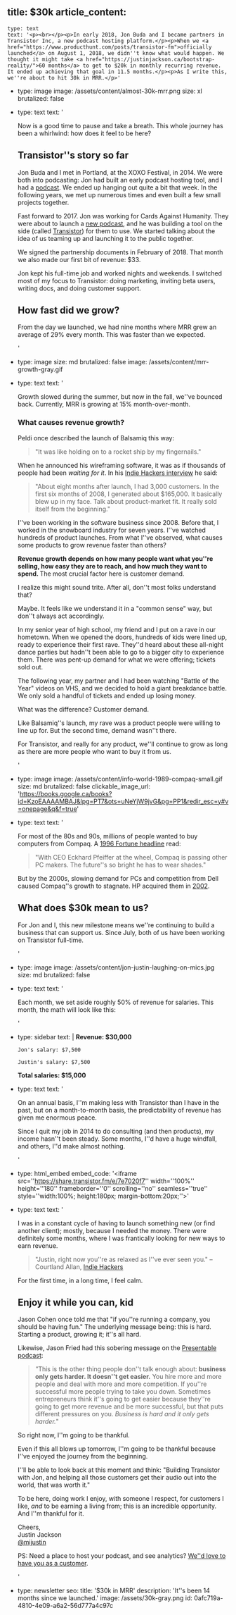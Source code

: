 title: $30k
article_content:
  -
    type: text
    text: '<p><br></p><p>In early 2018, Jon Buda and I became partners in Transistor Inc, a new podcast hosting platform.</p><p>When we <a href="https://www.producthunt.com/posts/transistor-fm">officially launched</a> on August 1, 2018, we didn''t know what would happen. We thought it might take <a href="https://justinjackson.ca/bootstrap-reality/">60 months</a> to get to $20k in monthly recurring revenue. It ended up achieving that goal in 11.5 months.</p><p>As I write this, we''re about to hit 30k in MRR.</p>'
  -
    type: image
    image: /assets/content/almost-30k-mrr.png
    size: xl
    brutalized: false
  -
    type: text
    text: '<p>Now is a good time to pause and take a breath. This whole journey has been a whirlwind: how does it feel to be here?<br></p><h2>Transistor''s story so far</h2><p>Jon Buda and I met in Portland, at the XOXO Festival, in 2014. We were both into podcasting: Jon had built an early podcast hosting tool, and I had a <a href="https://www.productpeople.tv/">podcast</a>. We ended up hanging out quite a bit that week. In the following years, we met up numerous times and even built a few small projects together.</p><p>Fast forward to 2017. Jon was working for Cards Against Humanity. They were about to launch a <a href="https://www.thegoodnewspodcast.fm/">new podcast</a>, and he was building a tool on the side (called <a href="https://transistor.fm/?via=justin">Transistor</a>) for them to use. We started talking about the idea of us teaming up and launching it to the public together.</p><p>We signed the partnership documents in February of 2018. That month we also made our first bit of revenue: $33.</p><p>Jon kept his full-time job and worked nights and weekends. I switched most of my focus to Transistor: doing marketing, inviting beta users, writing docs, and doing customer support.</p><h2>How fast did we grow?</h2><p>From the day we launched, we had nine months where MRR grew an average of 29% every month. This was faster than we expected.&nbsp;</p>'
  -
    type: image
    size: md
    brutalized: false
    image: /assets/content/mrr-growth-gray.gif
  -
    type: text
    text: '<p>Growth slowed during the summer, but now in the fall, we''ve bounced back. Currently, MRR is growing at 15% month-over-month.<br></p><h3>What causes revenue growth?</h3><p>Peldi once described the launch of Balsamiq this way:</p><blockquote><p>"It was like holding on to a rocket ship by my fingernails."</p></blockquote><p>When he announced his wireframing software, it was as if thousands of people had been <i>waiting for it</i>. In his <a href="https://www.indiehackers.com/podcast/085-peldi-guilizzoni-of-balsamiq">Indie Hackers interview</a> he said:</p><blockquote><p>"About eight months after launch, I had 3,000 customers. In the first six months of 2008, I generated about $165,000. It basically blew up in my face. Talk about product-market fit. It really sold itself from the beginning."</p></blockquote><p>I''ve been working in the software business since 2008. Before that, I worked in the snowboard industry for seven years. I''ve watched hundreds of product launches. From what I''ve observed, what causes some products to grow revenue faster than others?</p><p><b>Revenue growth depends on how many people want what you''re selling, how easy they are to reach, and how much they want to spend. </b>The most crucial factor here is customer demand.</p><p>I realize this might sound trite. After all, don''t most folks understand that?</p><p>Maybe. It feels like we understand it in a "common sense" way, but don''t always act accordingly.</p><p>In my senior year of high school, my friend and I put on a rave in our hometown. When we opened the doors, hundreds of kids were lined up, ready to experience their first rave. They''d heard about these all-night dance parties but hadn''t been able to go to a bigger city to experience them. There was pent-up demand for what we were offering; tickets sold out.</p><p>The following year, my partner and I had been watching "Battle of the Year" videos on VHS, and we decided to hold a giant breakdance battle. We only sold a handful of tickets and ended up losing money.</p><p>What was the difference? Customer demand.</p><p>Like Balsamiq''s launch, my rave was a product people were willing to line up for. But the second time, demand wasn''t there.</p><p>For Transistor, and really for any product, we''ll continue to grow as long as there are more people who want to buy it from us.</p>'
  -
    type: image
    image: /assets/content/info-world-1989-compaq-small.gif
    size: md
    brutalized: false
    clickable_image_url: 'https://books.google.ca/books?id=KzoEAAAAMBAJ&lpg=PT7&ots=uNeYjW9jvG&pg=PP1&redir_esc=y#v=onepage&q&f=true'
  -
    type: text
    text: '<p>For most of the 80s and 90s, millions of people wanted to buy computers from Compaq. A <a href="https://archive.fortune.com/magazines/fortune/fortune_archive/1996/04/01/210990/index.htm">1996 Fortune headline</a> read:</p><blockquote><p>"With CEO Eckhard Pfeiffer at the wheel, Compaq is passing other PC makers. The future''s so bright he has to wear shades."</p></blockquote><p>But by the 2000s, slowing demand for PCs and competition from Dell caused Compaq''s growth to stagnate. HP acquired them in&nbsp;<a href="https://www.nytimes.com/2001/09/04/business/hewlett-packard-in-deal-to-buy-compaq-for-25-billion-in-stock.html">2002</a>.</p><h2>What does $30k mean to us?</h2><p>For Jon and I, this new milestone means we''re continuing to build a business that can support us. Since July, both of us have been working on Transistor full-time.</p>'
  -
    type: image
    image: /assets/content/jon-justin-laughing-on-mics.jpg
    size: md
    brutalized: false
  -
    type: text
    text: '<p>Each month, we set aside roughly 50% of revenue for salaries. This month, the math will look like this:</p>'
  -
    type: sidebar
    text: |
      **Revenue: $30,000**
      
        Jon's salary: $7,500
        
        Justin's salary: $7,500
        
      **Total salaries: $15,000**
  -
    type: text
    text: '<p>On an annual basis, I''m making less with Transistor than I have in the past, but on a month-to-month basis, the predictability of revenue has given me enormous peace.</p><p>Since I quit my job in 2014 to do consulting (and then products), my income hasn''t been steady. Some months, I''d have a huge windfall, and others, I''d make almost nothing.</p>'
  -
    type: html_embed
    embed_code: '<iframe src=''https://share.transistor.fm/e/7e7020f7'' width=''100%'' height=''180'' frameborder=''0'' scrolling=''no'' seamless=''true'' style=''width:100%; height:180px; margin-bottom:20px;''></iframe>'
  -
    type: text
    text: '<p>I was in a constant cycle of having to launch something new (or find another client); mostly, because I needed the money. There were definitely some months, where I was frantically looking for new ways to earn revenue.</p><blockquote><p>"Justin, right now you''re as relaxed as I''ve ever seen you." – Courtland Allan, <a href="https://www.indiehackers.com/podcast/118-justin-jackson-of-transistor?startTime=3406.70&amp;endTime=3600.00&amp;btp=673cd396">Indie Hackers</a></p></blockquote><p>For the first time, in a long time, I feel calm.</p><h2>Enjoy it while you can, kid</h2><p>Jason Cohen once told me that "if you''re running a company, you should be having fun." The underlying message being: this is hard. Starting a product, growing it; it''s all hard.</p><p>Likewise, Jason Fried had this sobering message on the <a href="https://www.relay.fm/presentable/69">Presentable podcast</a>:</p><blockquote><p><i>"</i>This is the other thing people don''t talk enough about: <b>business only gets harder. It doesn''t get easier.</b> You hire more and more people and deal with more and more competition. If you''re successful more people trying to take you down. Sometimes entrepreneurs think it''s going to get easier because they''re going to get more revenue and be more successful, but that puts different pressures on you.&nbsp;<i>Business is hard and it only gets harder.</i>"</p></blockquote><p>So right now, I''m going to be thankful.</p><p>Even if this all blows up tomorrow, I''m going to be thankful because I''ve enjoyed the journey from the beginning.&nbsp;</p><p>I''ll be able to look back at this moment and think: "Building Transistor with Jon, and helping all those customers get their audio out into the world, that was worth it."</p><p>To be here, doing work I enjoy, with someone I respect, for customers I like, <i>and </i>to be earning a living from; this is an incredible opportunity. And I''m thankful for it.</p><p>Cheers,<br>Justin Jackson<br><a href="https://twitter.com/mijustin">@mijustin</a></p><p>PS: Need a place to host your podcast, and see analytics? <a href="https://transistor.fm/?via=justin">We''d love to have you as a customer</a>.</p>'
  -
    type: newsletter
seo:
  title: '$30k in MRR'
  description: 'It''s been 14 months since we launched.'
  image: /assets/30k-gray.png
id: 0afc719a-4810-4e09-a6a2-56d777a4c97c
